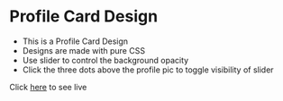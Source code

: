 # Profile Card Design

- This is a Profile Card Design
- Designs are made with pure CSS
- Use slider to control the background opacity
- Click the three dots above the profile pic to toggle visibility of slider

Click [here](https://monomonu.github.io/MSC_Project/) to see live
